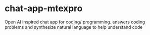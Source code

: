 # chat-app-mtexpro
Open AI inspired chat app for coding/ programming. answers coding problems and synthesize natural language to help understand code
